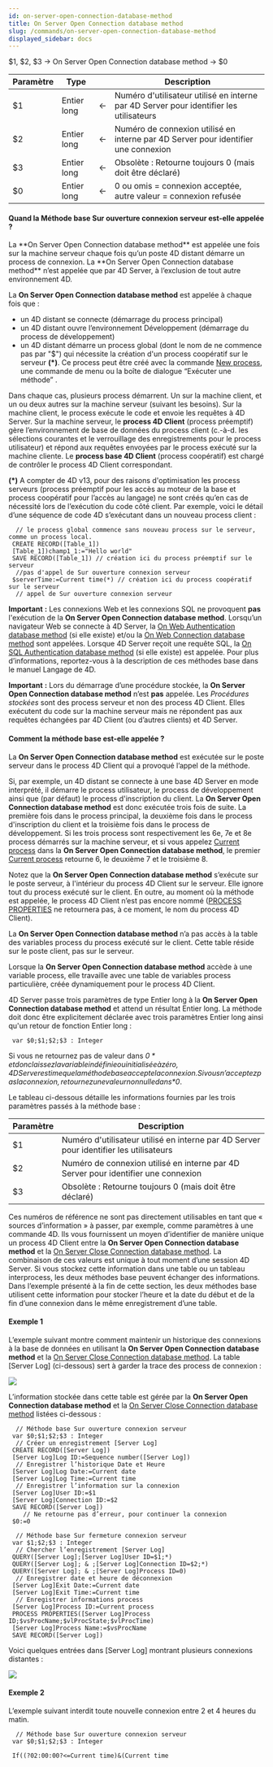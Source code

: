 ```yaml
---
id: on-server-open-connection-database-method
title: On Server Open Connection database method
slug: /commands/on-server-open-connection-database-method
displayed_sidebar: docs
---
```


<!--REF #_command_.On Server Open Connection database method.Syntax-->$1, $2, $3 -> On Server Open Connection database method -> $0<!-- END REF-->
<!--REF #_command_.On Server Open Connection database method.Params-->
| Paramètre | Type |  | Description |
| --- | --- | --- | --- |
| $1 | Entier long | &#8592; | Numéro d'utilisateur utilisé en interne par 4D Server pour identifier les utilisateurs |
| $2 | Entier long | &#8592; | Numéro de connexion utilisé en interne par 4D Server pour identifier une connexion |
| $3 | Entier long | &#8592; | Obsolète : Retourne toujours 0 (mais doit être déclaré) |
| $0 | Entier long | &#8592; | 0 ou omis = connexion acceptée, autre valeur = connexion refusée |

<!-- END REF-->

#### Quand la Méthode base Sur ouverture connexion serveur est-elle appelée ? 

<!--REF #_command_.On Server Open Connection database method.Summary-->La **On Server Open Connection database method** est appelée une fois sur la machine serveur chaque fois qu’un poste 4D distant démarre un process de connexion.<!-- END REF--> La **On Server Open Connection database method** n’est appelée que par 4D Server, à l’exclusion de tout autre environnement 4D. 

La **On Server Open Connection database method** est appelée à chaque fois que :

* un 4D distant se connecte (démarrage du process principal)
* un 4D distant ouvre l’environnement Développement (démarrage du process de développement)
* un 4D distant démarre un process global (dont le nom de ne commence pas par "$") qui nécessite la création d'un process coopératif sur le serveur **(\*)**. Ce process peut être créé avec la commande [New process](new-process.md), une commande de menu ou la boîte de dialogue “Exécuter une méthode” .

Dans chaque cas, plusieurs process démarrent. Un sur la machine client, et un ou deux autres sur la machine serveur (suivant les besoins). Sur la machine client, le process exécute le code et envoie les requêtes à 4D Server. Sur la machine serveur, le **process 4D Client** (process préemptif) gère l’environnement de base de données du process client (c.-à-d. les sélections courantes et le verrouillage des enregistrements pour le process utilisateur) et répond aux requêtes envoyées par le process exécuté sur la machine cliente. Le **process base 4D Client** (process coopératif) est chargé de contrôler le process 4D Client correspondant.

**(\*)** A compter de 4D v13, pour des raisons d'optimisation les process serveurs (process préemptif pour les accès au moteur de la base et process coopératif pour l’accès au langage) ne sont créés qu’en cas de nécessité lors de l’exécution du code côté client. Par exemple, voici le détail d’une séquence de code 4D s’exécutant dans un nouveau process client :  

```4d
  // le process global commence sans nouveau process sur le serveur, comme un process local.
 CREATE RECORD([Table_1])
 [Table_1])champ1_1:="Hello world"
 SAVE RECORD([Table_1]) // création ici du process préemptif sur le serveur
  //pas d'appel de Sur ouverture connexion serveur
 $serverTime:=Current time(*) // création ici du process coopératif sur le serveur
  // appel de Sur ouverture connexion serveur
```

**Important** **:** Les connexions Web et les connexions SQL ne provoquent **pas** l'exécution de la **On Server Open Connection database method**. Lorsqu’un navigateur Web se connecte à 4D Server, la [On Web Authentication database method](on-web-authentication-database-method.md) (si elle existe) et/ou la [On Web Connection database method](on-web-connection-database-method.md) sont appelées. Lorsque 4D Server reçoit une requête SQL, la [On SQL Authentication database method](on-sql-authentication-database-method.md) (si elle existe) est appelée. Pour plus d’informations, reportez-vous à la description de ces méthodes base dans le manuel Langage de 4D. 

**Important** **:** Lors du démarrage d’une procédure stockée, la **On Server Open Connection database method** n’est **pas** appelée. Les *Procédures stockées* sont des process serveur et non des process 4D Client. Elles exécutent du code sur la machine serveur mais ne répondent pas aux requêtes échangées par 4D Client (ou d’autres clients) et 4D Server.

#### Comment la méthode base est-elle appelée ? 

La **On Server Open Connection database method** est exécutée sur le poste serveur dans le process 4D Client qui a provoqué l’appel de la méthode. 

Si, par exemple, un 4D distant se connecte à une base 4D Server en mode interprété, il démarre le process utilisateur, le process de développement ainsi que (par défaut) le process d'inscription du client. La **On Server Open Connection database method** est donc exécutée trois fois de suite. La première fois dans le process principal, la deuxième fois dans le process d'inscription du client et la troisième fois dans le process de développement. Si les trois process sont respectivement les 6e, 7e et 8e process démarrés sur la machine serveur, et si vous appelez [Current process](current-process.md) dans la **On Server Open Connection database method**, le premier [Current process](current-process.md) retourne 6, le deuxième 7 et le troisième 8.

Notez que la **On Server Open Connection database method** s’exécute sur le poste serveur, à l'intérieur du process 4D Client sur le serveur. Elle ignore tout du process exécuté sur le client. En outre, au moment où la méthode est appelée, le process 4D Client n’est pas encore nommé ([PROCESS PROPERTIES](process-properties.md) ne retournera pas, à ce moment, le nom du process 4D Client).

La **On Server Open Connection database method** n’a pas accès à la table des variables process du process exécuté sur le client. Cette table réside sur le poste client, pas sur le serveur.

Lorsque la **On Server Open Connection database method** accède à une variable process, elle travaille avec une table de variables process particulière, créée dynamiquement pour le process 4D Client. 

4D Server passe trois paramètres de type Entier long à la **On Server Open Connection database method** et attend un résultat Entier long. La méthode doit donc être explicitement déclarée avec trois paramètres Entier long ainsi qu'un retour de fonction Entier long : 

```4d
 var $0;$1;$2;$3 : Integer
```

Si vous ne retournez pas de valeur dans *$0* et donc laissez la variable indéfinie ou initialisée à zéro, 4D Server estime que la méthode base accepte la connexion. Si vous n’acceptez pas la connexion, retournez une valeur non nulle dans *$0*.

Le tableau ci-dessous détaille les informations fournies par les trois paramètres passés à la méthode base : 

| **Paramètre** | **Description**                                                                        |
| ------------- | -------------------------------------------------------------------------------------- |
| $1            | Numéro d'utilisateur utilisé en interne par 4D Server pour identifier les utilisateurs |
| $2            | Numéro de connexion utilisé en interne par 4D Server pour identifier une connexion     |
| $3            | Obsolète : Retourne toujours 0 (mais doit être déclaré)                                |

Ces numéros de référence ne sont pas directement utilisables en tant que « sources d’information » à passer, par exemple, comme paramètres à une commande 4D. Ils vous fournissent un moyen d’identifier de manière unique un process 4D Client entre la **On Server Open Connection database method** et la [On Server Close Connection database method](on-server-close-connection-database-method.md). La combinaison de ces valeurs est unique à tout moment d’une session 4D Server. Si vous stockez cette information dans une table ou un tableau interprocess, les deux méthodes base peuvent échanger des informations. Dans l’exemple présenté à la fin de cette section, les deux méthodes base utilisent cette information pour stocker l’heure et la date du début et de la fin d’une connexion dans le même enregistrement d’une table.

#### Exemple 1 

L’exemple suivant montre comment maintenir un historique des connexions à la base de données en utilisant la **On Server Open Connection database method** et la [On Server Close Connection database method](on-server-close-connection-database-method.md). La table \[Server Log\] (ci-dessous) sert à garder la trace des process de connexion : 

![](../assets/en/commands/pict69173.fr.png)

L’information stockée dans cette table est gérée par la **On Server Open Connection database method** et la [On Server Close Connection database method](on-server-close-connection-database-method.md) listées ci-dessous :

```4d
  // Méthode base Sur ouverture connexion serveur
 var $0;$1;$2;$3 : Integer
  // Créer un enregistrement [Server Log]
 CREATE RECORD([Server Log])
 [Server Log]Log ID:=Sequence number([Server Log])
  // Enregistrer l’historique Date et Heure
 [Server Log]Log Date:=Current date
 [Server Log]Log Time:=Current time
  // Enregistrer l’information sur la connexion
 [Server Log]User ID:=$1
 [Server Log]Connection ID:=$2
 SAVE RECORD([Server Log])
    // Ne retourne pas d’erreur, pour continuer la connexion
 $0:=0
```

```4d
  // Méthode base Sur fermeture connexion serveur
 var $1;$2;$3 : Integer
  // Chercher l’enregistrement [Server Log]
 QUERY([Server Log];[Server Log]User ID=$1;*)
 QUERY([Server Log]; & ;[Server Log]Connection ID=$2;*)
 QUERY([Server Log]; & ;[Server Log]Process ID=0)
  // Enregistrer date et heure de déconnexion
 [Server Log]Exit Date:=Current date
 [Server Log]Exit Time:=Current time
  // Enregistrer informations process
 [Server Log]Process ID:=Current process
 PROCESS PROPERTIES([Server Log]Process ID;$vsProcName;$vlProcState;$vlProcTime)
 [Server Log]Process Name:=$vsProcName
 SAVE RECORD([Server Log])
```

Voici quelques entrées dans \[Server Log\] montrant plusieurs connexions distantes :

**![](../assets/en/commands/pict69174.fr.png)**

#### Exemple 2 

L’exemple suivant interdit toute nouvelle connexion entre 2 et 4 heures du matin.

```4d
  // Méthode base Sur ouverture connexion serveur
 var $0;$1;$2;$3 : Integer
 
 If((?02:00:00?<=Current time)&(Current time
```
